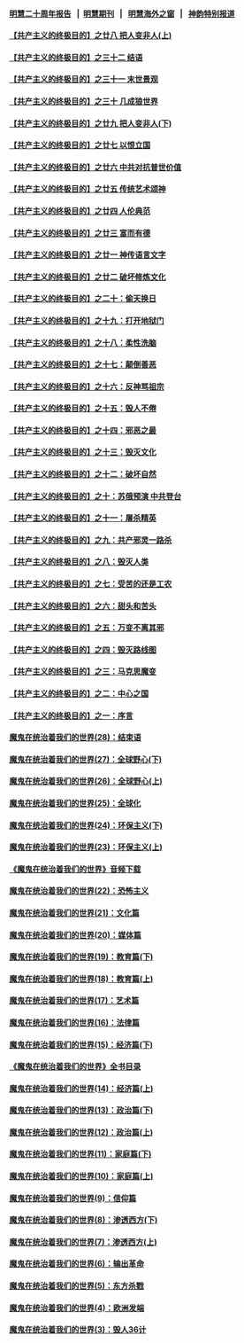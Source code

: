 #### [明慧二十周年报告](https://github.com/gfw-breaker/mh-reports/blob/master/README.md?t=07180637) &nbsp;&nbsp;|&nbsp;&nbsp;[明慧期刊](https://github.com/gfw-breaker/mh-qikan) &nbsp;&nbsp;|&nbsp;&nbsp; [明慧海外之窗](https://github.com/gfw-breaker/mh-news/blob/master/README.md?t=07180637) &nbsp;&nbsp;|&nbsp;&nbsp; [神韵特别报道](https://github.com/gfw-breaker/mh-news/blob/master/shenyun.md?t=07180637) 

#### [【共产主义的终极目的】之廿八 把人变非人(上)](../pages/nsc422/n11340492.md?t=07180637) 

#### [【共产主义的终极目的】之三十二 结语](../pages/nsc422/n11360535.md?t=07180637) 

#### [【共产主义的终极目的】之三十一 末世景观](../pages/nsc422/n11351129.md?t=07180637) 

#### [【共产主义的终极目的】之三十 几成狼世界](../pages/nsc422/n11348280.md?t=07180637) 

#### [【共产主义的终极目的】之廿九 把人变非人(下)](../pages/nsc422/n11344140.md?t=07180637) 

#### [【共产主义的终极目的】之廿七 以恨立国](../pages/nsc422/n11336944.md?t=07180637) 

#### [【共产主义的终极目的】之廿六 中共对抗普世价值](../pages/nsc422/n11324785.md?t=07180637) 

#### [【共产主义的终极目的】之廿五 传统艺术颂神](../pages/nsc422/n11296396.md?t=07180637) 

#### [【共产主义的终极目的】之廿四 人伦典范](../pages/nsc422/n11296397.md?t=07180637) 

#### [【共产主义的终极目的】之廿三 富而有德](../pages/nsc422/n11283598.md?t=07180637) 

#### [【共产主义的终极目的】之廿一 神传语言文字](../pages/nsc422/n11263265.md?t=07180637) 

#### [【共产主义的终极目的】之廿二 破坏修炼文化](../pages/nsc422/n11245728.md?t=07180637) 

#### [【共产主义的终极目的】之二十：偷天换日](../pages/nsc422/n11238846.md?t=07180637) 

#### [【共产主义的终极目的】之十九：打开地狱门](../pages/nsc422/n11206376.md?t=07180637) 

#### [【共产主义的终极目的】之十八：柔性洗脑](../pages/nsc422/n11199994.md?t=07180637) 

#### [【共产主义的终极目的】之十七：颠倒善恶](../pages/nsc422/n11179782.md?t=07180637) 

#### [【共产主义的终极目的】之十六：反神骂祖宗](../pages/nsc422/n11166798.md?t=07180637) 

#### [【共产主义的终极目的】之十五：毁人不倦](../pages/nsc422/n11166792.md?t=07180637) 

#### [【共产主义的终极目的】之十四：邪恶之最](../pages/nsc422/n11150249.md?t=07180637) 

#### [【共产主义的终极目的】之十三：毁灭文化](../pages/nsc422/n11135227.md?t=07180637) 

#### [【共产主义的终极目的】之十二：破坏自然](../pages/nsc422/n11135214.md?t=07180637) 

#### [【共产主义的终极目的】之十：苏俄预演 中共登台](../pages/nsc422/n11118424.md?t=07180637) 

#### [【共产主义的终极目的】之十一：屠杀精英](../pages/nsc422/n11118442.md?t=07180637) 

#### [【共产主义的终极目的】之九：共产邪灵一路杀](../pages/nsc422/n11114139.md?t=07180637) 

#### [【共产主义的终极目的】之八：毁灭人类](../pages/nsc422/n11108503.md?t=07180637) 

#### [【共产主义的终极目的】之七：受苦的还是工农](../pages/nsc422/n11101809.md?t=07180637) 

#### [【共产主义的终极目的】之六：甜头和苦头](../pages/nsc422/n11096971.md?t=07180637) 

#### [【共产主义的终极目的】之五：万变不离其邪](../pages/nsc422/n11091285.md?t=07180637) 

#### [【共产主义的终极目的】之四：毁灭路线图](../pages/nsc422/n11086284.md?t=07180637) 

#### [【共产主义的终极目的】之三：马克思魔变](../pages/nsc422/n11061941.md?t=07180637) 

#### [【共产主义的终极目的】之二：中心之国](../pages/nsc422/n11047728.md?t=07180637) 

#### [【共产主义的终极目的】之一：序言](../pages/nsc422/n11086077.md?t=07180637) 

#### [魔鬼在统治着我们的世界(28)：结束语](../pages/nsc422/n10936246.md?t=07180637) 

#### [魔鬼在统治着我们的世界(27)：全球野心(下)](../pages/nsc422/n10928319.md?t=07180637) 

#### [魔鬼在统治着我们的世界(26)：全球野心(上)](../pages/nsc422/n10900318.md?t=07180637) 

#### [魔鬼在统治着我们的世界(25)：全球化](../pages/nsc422/n10788205.md?t=07180637) 

#### [魔鬼在统治着我们的世界(24)：环保主义(下)](../pages/nsc422/n10695307.md?t=07180637) 

#### [魔鬼在统治着我们的世界(23)：环保主义(上)](../pages/nsc422/n10688613.md?t=07180637) 

#### [《魔鬼在统治着我们的世界》音频下载](../pages/nsc422/n10635553.md?t=07180637) 

#### [魔鬼在统治着我们的世界(22)：恐怖主义](../pages/nsc422/n10614727.md?t=07180637) 

#### [魔鬼在统治着我们的世界(21)：文化篇](../pages/nsc422/n10597706.md?t=07180637) 

#### [魔鬼在统治着我们的世界(20)：媒体篇](../pages/nsc422/n10586579.md?t=07180637) 

#### [魔鬼在统治着我们的世界(19)：教育篇(下)](../pages/nsc422/n10564808.md?t=07180637) 

#### [魔鬼在统治着我们的世界(18)：教育篇(上)](../pages/nsc422/n10526970.md?t=07180637) 

#### [魔鬼在统治着我们的世界(17)：艺术篇](../pages/nsc422/n10499093.md?t=07180637) 

#### [魔鬼在统治着我们的世界(16)：法律篇](../pages/nsc422/n10485969.md?t=07180637) 

#### [魔鬼在统治着我们的世界(15)：经济篇(下)](../pages/nsc422/n10469975.md?t=07180637) 

#### [《魔鬼在统治着我们的世界》全书目录](../pages/nsc422/n10464261.md?t=07180637) 

#### [魔鬼在统治着我们的世界(14)：经济篇(上)](../pages/nsc422/n10457370.md?t=07180637) 

#### [魔鬼在统治着我们的世界(13)：政治篇(下)](../pages/nsc422/n10448270.md?t=07180637) 

#### [魔鬼在统治着我们的世界(12)：政治篇(上)](../pages/nsc422/n10444576.md?t=07180637) 

#### [魔鬼在统治着我们的世界(11)：家庭篇(下)](../pages/nsc422/n10440961.md?t=07180637) 

#### [魔鬼在统治着我们的世界(10)：家庭篇(上)](../pages/nsc422/n10435448.md?t=07180637) 

#### [魔鬼在统治着我们的世界(9)：信仰篇](../pages/nsc422/n10432159.md?t=07180637) 

#### [魔鬼在统治着我们的世界(8)：渗透西方(下)](../pages/nsc422/n10429603.md?t=07180637) 

#### [魔鬼在统治着我们的世界(7)：渗透西方(上)](../pages/nsc422/n10426013.md?t=07180637) 

#### [魔鬼在统治着我们的世界(6)：输出革命](../pages/nsc422/n10421536.md?t=07180637) 

#### [魔鬼在统治着我们的世界(5)：东方杀戮](../pages/nsc422/n10417707.md?t=07180637) 

#### [魔鬼在统治着我们的世界(4)：欧洲发端](../pages/nsc422/n10414890.md?t=07180637) 

#### [魔鬼在统治着我们的世界(3)：毁人36计](../pages/nsc422/n10411583.md?t=07180637) 

